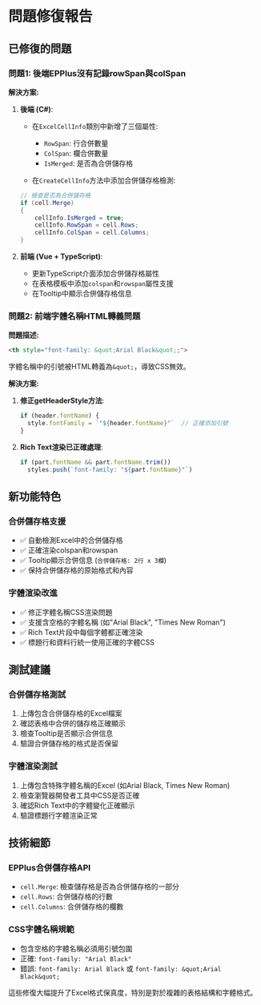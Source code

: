 # 問題修復報告

## 已修復的問題

### 問題1: 後端EPPlus沒有記錄rowSpan與colSpan

**解決方案:**
1. **後端 (C#)**:
   - 在`ExcelCellInfo`類別中新增了三個屬性:
     - `RowSpan`: 行合併數量
     - `ColSpan`: 欄合併數量  
     - `IsMerged`: 是否為合併儲存格
   
   - 在`CreateCellInfo`方法中添加合併儲存格檢測:
   ```csharp
   // 檢查是否為合併儲存格
   if (cell.Merge)
   {
       cellInfo.IsMerged = true;
       cellInfo.RowSpan = cell.Rows;
       cellInfo.ColSpan = cell.Columns;
   }
   ```

2. **前端 (Vue + TypeScript)**:
   - 更新TypeScript介面添加合併儲存格屬性
   - 在表格模板中添加`colspan`和`rowspan`屬性支援
   - 在Tooltip中顯示合併儲存格信息

### 問題2: 前端字體名稱HTML轉義問題

**問題描述:**
```html
<th style="font-family: &quot;Arial Black&quot;;">
```
字體名稱中的引號被HTML轉義為`&quot;`，導致CSS無效。

**解決方案:**
1. **修正getHeaderStyle方法**:
   ```javascript
   if (header.fontName) {
     style.fontFamily = `"${header.fontName}"`  // 正確添加引號
   }
   ```

2. **Rich Text渲染已正確處理**:
   ```javascript
   if (part.fontName && part.fontName.trim()) 
     styles.push(`font-family: "${part.fontName}"`)
   ```

## 新功能特色

### 合併儲存格支援
- ✅ 自動檢測Excel中的合併儲存格
- ✅ 正確渲染colspan和rowspan
- ✅ Tooltip顯示合併信息 (`合併儲存格: 2行 x 3欄`)
- ✅ 保持合併儲存格的原始格式和內容

### 字體渲染改進
- ✅ 修正字體名稱CSS渲染問題
- ✅ 支援含空格的字體名稱 (如"Arial Black", "Times New Roman")
- ✅ Rich Text片段中每個字體都正確渲染
- ✅ 標題行和資料行統一使用正確的字體CSS

## 測試建議

### 合併儲存格測試
1. 上傳包含合併儲存格的Excel檔案
2. 確認表格中合併的儲存格正確顯示
3. 檢查Tooltip是否顯示合併信息
4. 驗證合併儲存格的格式是否保留

### 字體渲染測試  
1. 上傳包含特殊字體名稱的Excel (如Arial Black, Times New Roman)
2. 檢查瀏覽器開發者工具中CSS是否正確
3. 確認Rich Text中的字體變化正確顯示
4. 驗證標題行字體渲染正常

## 技術細節

### EPPlus合併儲存格API
- `cell.Merge`: 檢查儲存格是否為合併儲存格的一部分
- `cell.Rows`: 合併儲存格的行數 
- `cell.Columns`: 合併儲存格的欄數

### CSS字體名稱規範
- 包含空格的字體名稱必須用引號包圍
- 正確: `font-family: "Arial Black"`
- 錯誤: `font-family: Arial Black` 或 `font-family: &quot;Arial Black&quot;`

這些修復大幅提升了Excel格式保真度，特別是對於複雜的表格結構和字體格式。